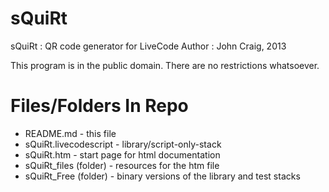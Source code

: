 # sQuiRt

sQuiRt : QR code generator for LiveCode
Author :  John Craig, 2013

This program is in the public domain.
There are no restrictions whatsoever.


# Files/Folders In Repo
* README.md - this file
* sQuiRt.livecodescript - library/script-only-stack
* sQuiRt.htm - start page for html documentation
* sQuiRt_files (folder) - resources for the htm file
* sQuiRt_Free (folder) - binary versions of the library and test stacks
